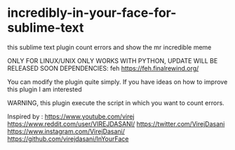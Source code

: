 # incredibly-in-your-face-for-sublime-text
this sublime text plugin count errors and show the mr incredible meme

ONLY FOR LINUX/UNIX
ONLY WORKS WITH PYTHON, UPDATE WILL BE RELEASED SOON
DEPENDENCIES: feh
https://feh.finalrewind.org/

You can modify the plugin quite simply.
If you have ideas on how to improve this plugin I am interested

WARNING, this plugin execute the script in which you want to count errors.

Inspired by :
https://www.youtube.com/virej
https://www.reddit.com/user/VIREJDASANI/
https://twitter.com/VirejDasani
https://www.instagram.com/VirejDasani/
https://github.com/virejdasani/InYourFace
